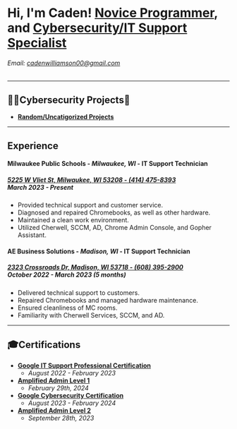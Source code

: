Hi, I'm Caden!
[Novice Programmer](https://github.com/porkknox), and [Cybersecurity/IT Support Specialist](https://www.linkedin.com/in/caden-williamson)
================================================================
###### Email: cadenwilliamson00@gmail.com 

---

## 👨‍💻Cybersecurity Projects💾

- **[Random/Uncatigorized Projects](https://github.com/porkknox/hello-world)**

---

## Experience

#### Milwaukee Public Schools - *Milwaukee, WI* - IT Support Technician
##### [5225 W Vliet St, Milwaukee, WI 53208 - (414) 475-8393](https://shorturl.at/gRZLN) <br/> March 2023 - Present
  - Provided technical support and customer service.
  - Diagnosed and repaired Chromebooks, as well as other hardware.
  - Maintained a clean work environment.
  - Utilized Cherwell, SCCM, AD, Chrome Admin Console, and Gopher Assistant.

#### AE Business Solutions - *Madison, WI* - IT Support Technician
##### [2323 Crossroads Dr, Madison, WI 53718 - (608) 395-2900](https://shorturl.at/g0YXI) <br/> October 2022 - March 2023 (5 months)
  - Delivered technical support to customers.
  - Repaired Chromebooks and managed hardware maintenance.
  - Ensured cleanliness of MC rooms.
  - Familiarity with Cherwell Services, SCCM, and AD.

---

## 🎓Certifications

  - **[Google IT Support Professional Certification](https://coursera.org/share/6da63dddb107e55eb2dee80dc6a10677)**
    - *August 2022 - February 2023*
  - **[Amplified Admin Level 1](https://www.credential.net/2044467b-d3da-4fd7-9f4a-8943f10c9425)**
    - *February 29th, 2024*
  - **[Google Cybersecurity Certification](https://coursera.org/share/6b7de2b649cd3d3210c5e8e83cd4a660)**
    - *August 2023 - February 2024*
  - **[Amplified Admin Level 2](https://amplifiedit.docebosaas.com/learn)**
    - *September 28th, 2023*
